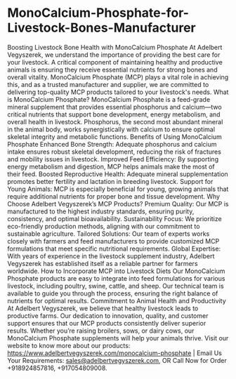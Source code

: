 # MonoCalcium-Phosphate-for-Livestock-Bones-Manufacturer
Boosting Livestock Bone Health with MonoCalcium Phosphate
At Adelbert Vegyszerek, we understand the importance of providing the best care for your livestock. A critical component of maintaining healthy and productive animals is ensuring they receive essential nutrients for strong bones and overall vitality. MonoCalcium Phosphate (MCP) plays a vital role in achieving this, and as a trusted manufacturer and supplier, we are committed to delivering top-quality MCP products tailored to your livestock's needs.
What is MonoCalcium Phosphate?
MonoCalcium Phosphate is a feed-grade mineral supplement that provides essential phosphorus and calcium—two critical nutrients that support bone development, energy metabolism, and overall health in livestock. Phosphorus, the second most abundant mineral in the animal body, works synergistically with calcium to ensure optimal skeletal integrity and metabolic functions.
Benefits of Using MonoCalcium Phosphate
Enhanced Bone Strength: Adequate phosphorus and calcium intake ensures robust skeletal development, reducing the risk of fractures and mobility issues in livestock.
Improved Feed Efficiency: By supporting energy metabolism and digestion, MCP helps animals make the most of their feed.
Boosted Reproductive Health: Adequate mineral supplementation promotes better fertility and lactation in breeding livestock.
Support for Young Animals: MCP is especially beneficial for young, growing animals that require additional nutrients for proper bone and tissue development.
Why Choose Adelbert Vegyszerek’s MCP Products?
Premium Quality: Our MCP is manufactured to the highest industry standards, ensuring purity, consistency, and optimal bioavailability.
Sustainability Focus: We prioritize eco-friendly production methods, aligning with our commitment to sustainable agriculture.
Tailored Solutions: Our team of experts works closely with farmers and feed manufacturers to provide customized MCP formulations that meet specific nutritional requirements.
Global Expertise: With years of experience in the livestock supplement industry, Adelbert Vegyszerek has established itself as a reliable partner for farmers worldwide.
How to Incorporate MCP into Livestock Diets
Our MonoCalcium Phosphate products are easy to integrate into feed formulations for various livestock, including poultry, swine, cattle, and sheep. Our technical team is available to guide you through the process, ensuring the right balance of nutrients for optimal results.
Commitment to Animal Health and Productivity
At Adelbert Vegyszerek, we believe that healthy livestock leads to productive farms. Our dedication to innovation, quality, and customer support ensures that our MCP products consistently deliver superior results. Whether you’re raising broilers, sows, or dairy cows, our MonoCalcium Phosphate supplements will help your animals thrive.
Visit our website to know more about our products: https://www.adelbertvegyszerek.com/monocalcium-phosphate | Email Us Your Requirements: sales@adelbertvegyszerek.com, OR Call Now for Order +918924857816, +917054809008.
